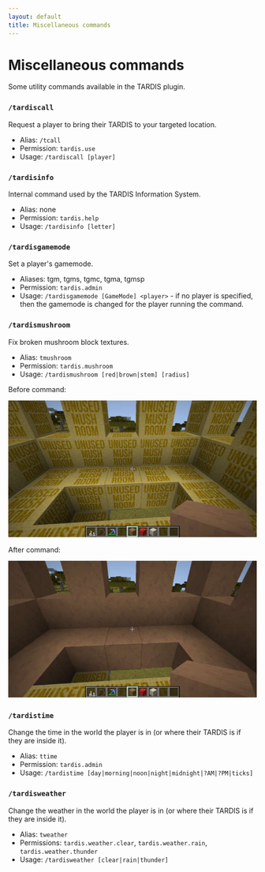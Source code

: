 ```yaml
---
layout: default
title: Miscellaneous commands
---
```


#  Miscellaneous commands

Some utility commands available in the TARDIS plugin.

### `/tardiscall`

Request a player to bring their TARDIS to your targeted location.

* Alias: `/tcall`
* Permission: `tardis.use`
* Usage: `/tardiscall [player]`

### `/tardisinfo`

Internal command used by the TARDIS Information System.

* Alias: none
* Permission: `tardis.help`
* Usage: `/tardisinfo [letter]`


### `/tardisgamemode`

Set a player's gamemode.

* Aliases: tgm, tgms, tgmc, tgma, tgmsp
* Permission: `tardis.admin`
* Usage: `/tardisgamemode [GameMode] <player>` - if no player is specified, then the gamemode is changed for the player running the command.

### `/tardismushroom`

Fix broken mushroom block textures.

* Alias: `tmushroom`
* Permission: `tardis.mushroom`
* Usage: `/tardismushroom [red|brown|stem] [radius]`

Before command:

![Mushroom before update](images/docs/mushroom_before.jpg)

After command:

![Mushroom after update](images/docs/mushroom_after.jpg)

### `/tardistime`

Change the time in the world the player is in (or where their TARDIS is if they are inside it).

* Alias: `ttime`
* Permission: `tardis.admin`
* Usage: `/tardistime [day|morning|noon|night|midnight|?AM|?PM|ticks]`

### `/tardisweather`

Change the weather in the world the player is in (or where their TARDIS is if they are inside it).

* Alias: `tweather`
* Permissions: `tardis.weather.clear`, `tardis.weather.rain`, `tardis.weather.thunder`
* Usage: `/tardisweather [clear|rain|thunder]`


